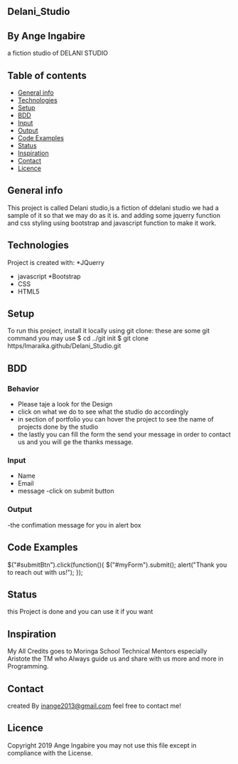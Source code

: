 ## Delani_Studio
## By Ange Ingabire
a fiction studio of DELANI STUDIO

## Table of contents
* [General info](#generalinfo)
* [Technologies](#technologies)
* [Setup](#setup)
* [BDD](#dbb)
* [Input](#input)
* [Output](#output)
* [Code Examples](#codeexamples)
* [Status](#status)
* [Inspiration](#inspiration)
* [Contact](#contact)
* [Licence](#licence)


## General info
This project is called Delani studio,is a fiction of ddelani studio we had a sample of it so that we may do as it is.
and adding some jquerry function and css styling using bootstrap and javascript function to make it work.
	
## Technologies
Project is created with:
*JQuerry
* javascript 
*Bootstrap
* CSS
* HTML5
	
## Setup
To run this project, install it locally using git clone:
these are some git command you may use
$ cd ../git init 
$ git clone https/Imaraika.github/Delani_Studio.git

## BDD
### Behavior
- Please taje a look for the Design 
- click on what we do to see what the studio do accordingly
- in section of portfolio you can hover the project to see the name of projects done by the studio
- the lastly you can fill the form the send your message in order to contact us and you will ge the thanks message.

### Input
- Name
- Email
- message
-click on submit button
### Output
-the confimation message for you in alert box 

## Code Examples
 $("#submitBtn").click(function(){
    $("#myForm").submit();
    alert("Thank you to reach out with us!");
  });

 
## Status
this Project is done and you can use it if you want 

## Inspiration
My All Credits goes to Moringa School Technical Mentors especially Aristote the TM who Always guide us and share with us more and more 
in Programming. 

## Contact
created By inange2013@gmail.com feel free to contact me!

## Licence
Copyright 2019 Ange Ingabire
you may not use this file except in compliance with the License.
